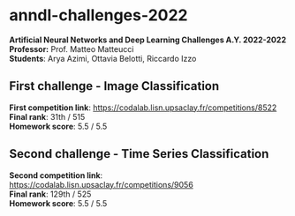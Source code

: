# anndl-challenges-2022
**Artificial Neural Networks and Deep Learning Challenges A.Y. 2022-2022**  
**Professor:** Prof. Matteo Matteucci  
**Students**: Arya Azimi, Ottavia Belotti, Riccardo Izzo

## First challenge - Image Classification
**First competition link**: https://codalab.lisn.upsaclay.fr/competitions/8522  
**Final rank**: 31th / 515   
**Homework score**: 5.5 / 5.5
## Second challenge - Time Series Classification
**Second competition link**: https://codalab.lisn.upsaclay.fr/competitions/9056  
**Final rank**: 129th / 525  
**Homework score**: 5.5 / 5.5